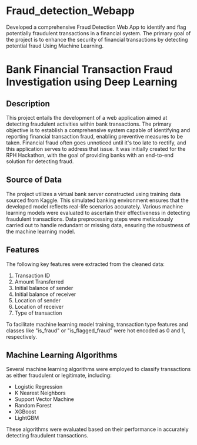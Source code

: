 # Fraud_detection_Webapp
Developed a comprehensive Fraud Detection Web App to identify and flag potentially fraudulent transactions in a financial system. The primary goal of the project is to enhance the security of financial transactions by detecting potential fraud Using Machine Learning.

# Bank Financial Transaction Fraud Investigation using Deep Learning

## Description
This project entails the development of a web application aimed at detecting fraudulent activities within bank transactions. The primary objective is to establish a comprehensive system capable of identifying and reporting financial transaction fraud, enabling preventive measures to be taken. Financial fraud often goes unnoticed until it's too late to rectify, and this application serves to address that issue. It was initially created for the RPH Hackathon, with the goal of providing banks with an end-to-end solution for detecting fraud.

## Source of Data
The project utilizes a virtual bank server constructed using training data sourced from Kaggle. This simulated banking environment ensures that the developed model reflects real-life scenarios accurately. Various machine learning models were evaluated to ascertain their effectiveness in detecting fraudulent transactions. Data preprocessing steps were meticulously carried out to handle redundant or missing data, ensuring the robustness of the machine learning model.

## Features
The following key features were extracted from the cleaned data:
1. Transaction ID
2. Amount Transferred
3. Initial balance of sender
4. Initial balance of receiver
5. Location of sender
6. Location of receiver
7. Type of transaction

To facilitate machine learning model training, transaction type features and classes like "is_fraud" or "is_flagged_fraud" were hot encoded as 0 and 1, respectively.

## Machine Learning Algorithms
Several machine learning algorithms were employed to classify transactions as either fraudulent or legitimate, including:
- Logistic Regression
- K Nearest Neighbors
- Support Vector Machine
- Random Forest
- XGBoost
- LightGBM

These algorithms were evaluated based on their performance in accurately detecting fraudulent transactions.


